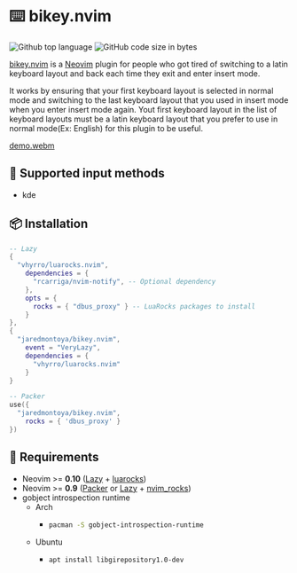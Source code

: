 # ⌨️ bikey.nvim

![Github top language](https://img.shields.io/github/languages/top/jaredmontoya/bikey.nvim?style=for-the-badge&logo=lua&color=darkblue)
![GitHub code size in bytes](https://img.shields.io/github/languages/code-size/jaredmontoya/bikey.nvim?style=for-the-badge)

[bikey.nvim](https://github.com/jaredmontoya/bikey.nvim) is a [Neovim](https://neovim.io) plugin for people who got tired of switching to a latin keyboard layout and back each time they exit and enter insert mode.

It works by ensuring that your first keyboard layout is selected in normal mode and switching to the last keyboard layout that you used in insert mode when you enter insert mode again. Yout first keyboard layout in the list of keyboard layouts must be a latin keyboard layout that you prefer to use in normal mode(Ex: English) for this plugin to be useful.

[demo.webm](https://github.com/jaredmontoya/bikey.nvim/assets/49511278/92ef1466-4544-4329-bb80-4bf17ff6b914)

## 🔌 Supported input methods

- kde

## 📦 Installation

```lua
-- Lazy
{
  "vhyrro/luarocks.nvim",
    dependencies = {
      "rcarriga/nvim-notify", -- Optional dependency
    },
    opts = {
      rocks = { "dbus_proxy" } -- LuaRocks packages to install
    }
},
{
  "jaredmontoya/bikey.nvim",
    event = "VeryLazy",
    dependencies = {
      "vhyrro/luarocks.nvim"
    }
}

-- Packer
use({
  "jaredmontoya/bikey.nvim",
    rocks = { 'dbus_proxy' }
})
```

## 📝 Requirements

- Neovim >= **0.10** ([Lazy](https://github.com/folke/lazy.nvim) + [luarocks](https://github.com/camspiers/luarocks))
- Neovim >= **0.9** ([Packer](https://github.com/wbthomason/packer.nvim) or [Lazy](https://github.com/folke/lazy.nvim) + [nvim_rocks](https://github.com/theHamsta/nvim_rocks))
- gobject introspection runtime
  - Arch
    - ```sh
      pacman -S gobject-introspection-runtime
      ```
  - Ubuntu
    - ```sh
      apt install libgirepository1.0-dev
      ```

